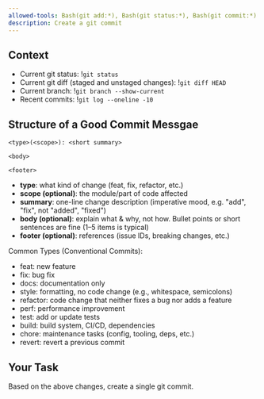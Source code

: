 ```yaml
---
allowed-tools: Bash(git add:*), Bash(git status:*), Bash(git commit:*)
description: Create a git commit
---
```


## Context

- Current git status: !`git status`
- Current git diff (staged and unstaged changes): !`git diff HEAD`
- Current branch: !`git branch --show-current`
- Recent commits: !`git log --oneline -10`

## Structure of a Good Commit Messgae

```
<type>(<scope>): <short summary>

<body>

<footer>
```

- **type**: what kind of change (feat, fix, refactor, etc.)
- **scope (optional)**: the module/part of code affected
- **summary**: one-line change description (imperative mood, e.g. "add", "fix", not "added", "fixed")
- **body (optional)**: explain what & why, not how. Bullet points or short sentences are fine (1–5 items is typical)
- **footer (optional)**: references (issue IDs, breaking changes, etc.)

Common Types (Conventional Commits):
- feat: new feature
- fix: bug fix
- docs: documentation only
- style: formatting, no code change (e.g., whitespace, semicolons)
- refactor: code change that neither fixes a bug nor adds a feature
- perf: performance improvement
- test: add or update tests
- build: build system, CI/CD, dependencies
- chore: maintenance tasks (config, tooling, deps, etc.)
- revert: revert a previous commit

## Your Task

Based on the above changes, create a single git commit.
